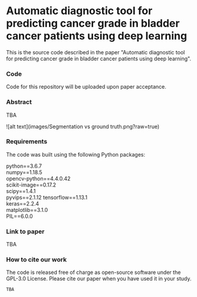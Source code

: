 # Automatic diagnostic tool for predicting cancer grade in bladder cancer patients using deep learning

This is the source code described in the paper "Automatic diagnostic tool for predicting cancer grade in bladder cancer patients using deep learning".

### Code
Code for this repository will be uploaded upon paper acceptance.

### Abstract
TBA

![alt text](images/Segmentation vs ground truth.png?raw=true)

### Requirements

The code was built using the following Python packages:

python==3.6.7  
numpy==1.18.5  
opencv-python==4.4.0.42  
scikit-image==0.17.2  
scipy==1.4.1  
pyvips==2.1.12
tensorflow==1.13.1  
keras==2.2.4  
matplotlib==3.1.0  
PIL==6.0.0  

### Link to paper
TBA

### How to cite our work
The code is released free of charge as open-source software under the GPL-3.0 License. Please cite our paper when you have used it in your study.
```
TBA
```
